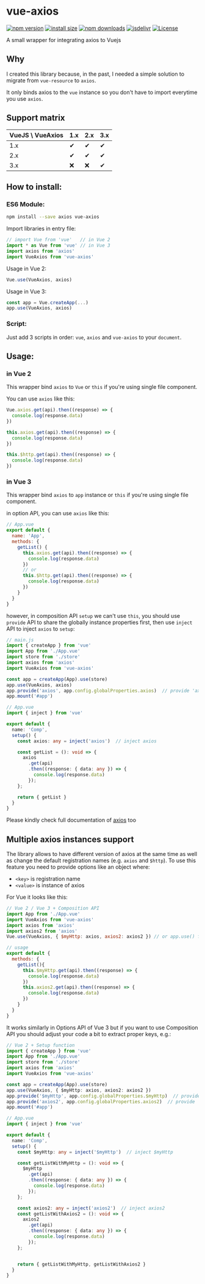 # vue-axios

[![npm version](https://img.shields.io/npm/v/vue-axios.svg?style=flat-square)](https://www.npmjs.org/package/vue-axios)
[![install size](https://packagephobia.now.sh/badge?p=vue-axios)](https://packagephobia.now.sh/result?p=vue-axios)
[![npm downloads](https://img.shields.io/npm/dm/vue-axios.svg?style=flat-square)](http://npm-stat.com/charts.html?package=vue-axios)
[![jsdelivr](https://data.jsdelivr.com/v1/package/npm/vue-axios/badge?style=rounded)](https://www.jsdelivr.com/package/npm/vue-axios)
[![License](https://img.shields.io/npm/l/vue-axios.svg)](https://www.npmjs.com/package/vue-axios)

A small wrapper for integrating axios to Vuejs

## Why

I created this library because, in the past, I needed a simple solution to migrate from `vue-resource` to `axios`.

It only binds axios to the `vue` instance so you don't have to import everytime you use `axios`.

## Support matrix

| VueJS \ VueAxios | 1.x      | 2.x      | 3.x      |
| ---------------- | -------- | -------- | -------- |
| 1.x              | &#10004; | &#10004; | &#10004; |
| 2.x              | &#10004; | &#10004; | &#10004; |
| 3.x              | &#10060; | &#10060; | &#10004; |

## How to install:
### ES6 Module:
```bash
npm install --save axios vue-axios
```
Import libraries in entry file:
```js
// import Vue from 'vue'   // in Vue 2
import * as Vue from 'vue' // in Vue 3
import axios from 'axios'
import VueAxios from 'vue-axios'
```

Usage in Vue 2:
```js
Vue.use(VueAxios, axios)
```

Usage in Vue 3:
```js
const app = Vue.createApp(...)
app.use(VueAxios, axios)
```

### Script:
Just add 3 scripts in order: `vue`, `axios` and `vue-axios` to your `document`.

## Usage:

### in Vue 2

This wrapper bind `axios` to `Vue` or `this` if you're using single file component.

You can use `axios` like this:
```js
Vue.axios.get(api).then((response) => {
  console.log(response.data)
})

this.axios.get(api).then((response) => {
  console.log(response.data)
})

this.$http.get(api).then((response) => {
  console.log(response.data)
})
```

### in Vue 3

This wrapper bind `axios` to `app` instance or `this` if you're using single file component.

in option API, you can use `axios` like this:

```js
// App.vue
export default {
  name: 'App',
  methods: {
    getList() {
      this.axios.get(api).then((response) => {
        console.log(response.data)
      })
      // or
      this.$http.get(api).then((response) => {
        console.log(response.data)
      })
    }
  }
}
```

however, in composition API `setup` we can't use `this`, you should use `provide` API to share the globally instance properties first, then use `inject` API to inject `axios` to `setup`:

```ts
// main.js
import { createApp } from 'vue'
import App from './App.vue'
import store from './store'
import axios from 'axios'
import VueAxios from 'vue-axios'

const app = createApp(App).use(store)
app.use(VueAxios, axios)
app.provide('axios', app.config.globalProperties.axios)  // provide 'axios'
app.mount('#app')

// App.vue
import { inject } from 'vue'

export default {
  name: 'Comp',
  setup() {
    const axios: any = inject('axios')  // inject axios

    const getList = (): void => {
      axios
        .get(api)
        .then((response: { data: any }) => {
          console.log(response.data)
        });
    };

    return { getList }
  }
}
```

Please kindly check full documentation of [axios](https://github.com/axios/axios) too

## Multiple axios instances support

The library allows to have different version of axios at the same time as well as change the default registration names (e.g. `axios` and `$http`). To use this feature you need to provide options like an object where:
- `<key>` is registration name
- `<value>` is instance of axios

For Vue it looks like this:
```js
// Vue 2 / Vue 3 + Composition API
import App from './App.vue'
import VueAxios from 'vue-axios'
import axios from 'axios'
import axios2 from 'axios'
Vue.use(VueAxios, { $myHttp: axios, axios2: axios2 }) // or app.use() for Vue 3 Optiona API

// usage
export default {
  methods: {
    getList(){
      this.$myHttp.get(api).then((response) => {
        console.log(response.data)
      })
      this.axios2.get(api).then((response) => {
        console.log(response.data)
      })
    }
  }
}
```
It works similarly in Options API of Vue 3 but if you want to use Composition API you should adjust your code a bit to extract proper keys, e.g.:
```ts
// Vue 2 + Setup function
import { createApp } from 'vue'
import App from './App.vue'
import store from './store'
import axios from 'axios'
import VueAxios from 'vue-axios'

const app = createApp(App).use(store)
app.use(VueAxios, { $myHttp: axios, axios2: axios2 })
app.provide('$myHttp', app.config.globalProperties.$myHttp)  // provide '$myHttp'
app.provide('axios2', app.config.globalProperties.axios2)  // provide 'axios2'
app.mount('#app')

// App.vue
import { inject } from 'vue'

export default {
  name: 'Comp',
  setup() {
    const $myHttp: any = inject('$myHttp')  // inject $myHttp

    const getListWithMyHttp = (): void => {
      $myHttp
        .get(api)
        .then((response: { data: any }) => {
          console.log(response.data)
        });
    };

    const axios2: any = inject('axios2')  // inject axios2
    const getListWithAxios2 = (): void => {
      axios2
        .get(api)
        .then((response: { data: any }) => {
          console.log(response.data)
        });
    };


    return { getListWithMyHttp, getListWithAxios2 }
  }
}
```
